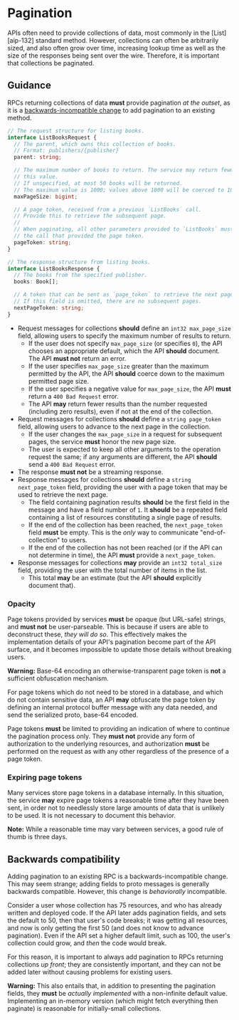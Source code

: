 # Pagination

APIs often need to provide collections of data, most commonly in the
[List][aip-132] standard method. However, collections can often be arbitrarily
sized, and also often grow over time, increasing lookup time as well as the
size of the responses being sent over the wire. Therefore, it is important that
collections be paginated.

## Guidance

RPCs returning collections of data **must** provide pagination _at the outset_,
as it is a [backwards-incompatible change](#backwards-compatibility) to add
pagination to an existing method.

```typescript
// The request structure for listing books.
interface ListBooksRequest {
  // The parent, which owns this collection of books.
  // Format: publishers/{publisher}
  parent: string;

  // The maximum number of books to return. The service may return fewer than
  // this value.
  // If unspecified, at most 50 books will be returned.
  // The maximum value is 1000; values above 1000 will be coerced to 1000.
  maxPageSize: bigint;

  // A page token, received from a previous `ListBooks` call.
  // Provide this to retrieve the subsequent page.
  //
  // When paginating, all other parameters provided to `ListBooks` must match
  // the call that provided the page token.
  pageToken: string;
}

// The response structure from listing books.
interface ListBooksResponse {
  // The books from the specified publisher.
  books: Book[];

  // A token that can be sent as `page_token` to retrieve the next page.
  // If this field is omitted, there are no subsequent pages.
  nextPageToken: string;
}
```

- Request messages for collections **should** define an `int32 max_page_size`
  field, allowing users to specify the maximum number of results to return.
  - If the user does not specify `max_page_size` (or specifies `0`), the API
    chooses an appropriate default, which the API **should** document. The API
    **must not** return an error.
  - If the user specifies `max_page_size` greater than the maximum permitted by
    the API, the API **should** coerce down to the maximum permitted page size.
  - If the user specifies a negative value for `max_page_size`, the API
    **must** return a `400 Bad Request` error.
  - The API **may** return fewer results than the number requested (including
    zero results), even if not at the end of the collection.
- Request messages for collections **should** define a `string page_token`
  field, allowing users to advance to the next page in the collection.
  - If the user changes the `max_page_size` in a request for subsequent pages,
    the service **must** honor the new page size.
  - The user is expected to keep all other arguments to the operation request the same; if
    any arguments are different, the API **should** send a `400 Bad Request`
    error.
- The response **must not** be a streaming response.
- Response messages for collections **should** define a
  `string next_page_token` field, providing the user with a page token that may
  be used to retrieve the next page.
  - The field containing pagination results **should** be the first field in
    the message and have a field number of `1`. It **should** be a repeated
    field containing a list of resources constituting a single page of results.
  - If the end of the collection has been reached, the `next_page_token` field
    **must** be empty. This is the _only_ way to communicate
    "end-of-collection" to users.
  - If the end of the collection has not been reached (or if the API can not
    determine in time), the API **must** provide a `next_page_token`.
- Response messages for collections **may** provide an `int32 total_size`
  field, providing the user with the total number of items in the list.
  - This total **may** be an estimate (but the API **should** explicitly
    document that).

### Opacity

Page tokens provided by services **must** be opaque (but URL-safe) strings, and
**must not** be user-parseable. This is because if users are able to
deconstruct these, _they will do so_. This effectively makes the implementation
details of your API's pagination become part of the API surface, and it becomes
impossible to update those details without breaking users.

**Warning:** Base-64 encoding an otherwise-transparent page token is **not** a
sufficient obfuscation mechanism.

For page tokens which do not need to be stored in a database, and which do not
contain sensitive data, an API **may** obfuscate the page token by defining an
internal protocol buffer message with any data needed, and send the serialized
proto, base-64 encoded.

Page tokens **must** be limited to providing an indication of where to continue
the pagination process only. They **must not** provide any form of
authorization to the underlying resources, and authorization **must** be
performed on the request as with any other regardless of the presence of a page
token.

### Expiring page tokens

Many services store page tokens in a database internally. In this situation,
the service **may** expire page tokens a reasonable time after they have been
sent, in order not to needlessly store large amounts of data that is unlikely
to be used. It is not necessary to document this behavior.

**Note:** While a reasonable time may vary between services, a good rule of
thumb is three days.

## Backwards compatibility

Adding pagination to an existing RPC is a backwards-incompatible change. This
may seem strange; adding fields to proto messages is generally backwards
compatible. However, this change is _behaviorally_ incompatible.

Consider a user whose collection has 75 resources, and who has already written
and deployed code. If the API later adds pagination fields, and sets the
default to 50, then that user's code breaks; it was getting all resources, and
now is only getting the first 50 (and does not know to advance pagination).
Even if the API set a higher default limit, such as 100, the user's collection
could grow, and _then_ the code would break.

For this reason, it is important to always add pagination to RPCs returning
collections _up front_; they are consistently important, and they can not be
added later without causing problems for existing users.

**Warning:** This also entails that, in addition to presenting the pagination
fields, they **must** be _actually implemented_ with a non-infinite default
value. Implementing an in-memory version (which might fetch everything then
paginate) is reasonable for initially-small collections.
